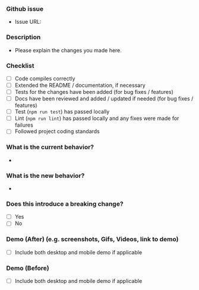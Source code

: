 ### Github issue

- Issue URL:

### Description

- Please explain the changes you made here.

### Checklist

- [ ] Code compiles correctly
- [ ] Extended the README / documentation, if necessary
- [ ] Tests for the changes have been added (for bug fixes / features)
- [ ] Docs have been reviewed and added / updated if needed (for bug fixes / features)
- [ ] Test (`npm run test`) has passed locally
- [ ] Lint (`npm run lint`) has passed locally and any fixes were made for failures
- [ ] Followed project coding standards

### What is the current behavior?

<!-- Please describe the current behavior that you are modifying. -->

-

### What is the new behavior?

<!-- Please describe the behavior or changes that are being added by this PR. -->

-

### Does this introduce a breaking change?

- [ ] Yes
- [ ] No

### Demo (After) (e.g. screenshots, Gifs, Videos, link to demo)

- [ ] Include both desktop and mobile demo if applicable

### Demo (Before)

- [ ] Include both desktop and mobile demo if applicable